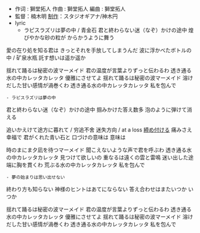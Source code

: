 - 作词 : 獅堂拓人
作曲 : 獅堂拓人
編曲 : 獅堂拓人
- 監督：楠木明
[制作](https://music.163.com/song?id=538393787&userid=47296936)：スタジオギアナ/神木円
- lyric
    - ラピスラズリは夢の中 / 青金石
君と終わらない迷（なぞ）かけの途中
煌びやかな砂の粒が
からかうように舞う

愛の在り処を知る君は
きっとそれを手放してしまうんだ
波に浮かべたボトルの中 / 矿泉水瓶
託す想いは遥か遥か

揺れて踊るは秘密の波マーメイド
君の温度が言葉よりずっと伝わるわ
透き通る水の中カレッタカレッタ
優雅にさせてよ
揺れて踊るは秘密の波マーメイド
溶けだした甘い感情が渦巻くわ
透き通る水の中カレッタカレッタ
私を包んで


    - ラピスラズリは夢の中
君と終わらない迷（なぞ）かけの途中
掴みかけた答え数多
泡のように弾けて消える

追いかえけて途方に暮れて / 穷追不舍 迷失方向 / at a loss
[締め付ける](((6Xdj8AK87))) 痛みさえ 幸福で
君がくれた青い石と
口づけの意味は 意味は

時のまにま夕凪を待つマーメイド
聞こえないような声で君を呼ぶわ
透き通る水の中カレッタカレッタ
見つけて欲しいの
重なるは遠くの雲と雷鳴
迷い出した途端に胸を貫くわ
荒ぶる水の中カレッタカレッタ
私を包んで
 

    - 夢の始まりは思い出せない
終わり方も知らない
神様のヒントはあてにならない
答え合わせはまたいつか いつか

揺れて踊るは秘密の波マーメイド
君の温度が言葉よりずっと伝わるわ
透き通る水の中カレッタカレッタ
優雅にさせてよ
揺れて踊るは秘密の波マーメイド
溶けだした甘い感情が渦巻くわ
透き通る水の中カレッタカレッタ
私を包んで
